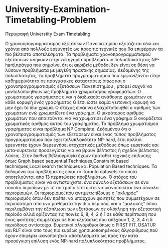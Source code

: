# University-Examination-Timetabling-Problem

Περιγραφή Universtity Exam Timetabling 

Ο χρονοπρογραμματισμός εξετάσεων Πανεπιστημίου εξετάζεται εδώ και χρόνια από πολλούς ερευνητές ως προς τις τεχνικές που θα επιφέρουν τα πιο βέλτιστα αποτελέσματα. Τα προβλήματα χρονοπρογραμματισμού εξετάσεων ανήκουν στην κατηγορία προβλημάτων πολυπλοκότητας NP-hard,πράγμα που σημαίνει ότι οι ακριβείς μέθοδοι δεν είναι σε θέση να λύσουν προβλήματα με μεγέθη πρακτικής σημασίας. Δεδομένης της πολυπλότητας, τα προβλήματα προγραμματισμού που εμφανίζονται στην καθημερινότητα σε πραγματικές καταστάσεις όπως και ο χρονοπρογραμματισμός εξετάσεων Πανεπιστημίου , μπορεί συχνά να μοντελοποιηθούν ως προβλήματα χρωματισμού γραφημάτων. Ο χρωματισμός γραφήματος είναι η διαδικασία ανάθεσης χρωμάτων σε κάθε κορυφή ενός γραφήματος G έτσι ώστε καμία γειτονική κορυφή να μην έχει το ίδιο χρώμα. Ο στόχος είναι να ελαχιστοποιηθεί ο αριθμός των χρωμάτων ενώ χρωματίζετε ένα γράφημα. Ο μικρότερος αριθμός χρωμάτων που απαιτούνται για να χρωματίσει ένα γράφημα G ονομάζεται χρωματικός αριθμός αυτού του γραφήματος. Το πρόβλημα χρωματισμού γραφήματος είναι πρόβλημα NP Complete. Δεδομένου ότι ο χρονοπρογραμματισμός των εξετάσεων είναι ένας τύπος προβλήματος προγραμματισμού που έχει πολυπλοκότητα NP-hard, έτσι πολλοί ερευνητές έχουν διερευνήσει στοχαστικές μεθόδους όπως ευρετικές και μετα-ευρετικές προσεγγίσεις για να βρουν βέλτιστες ή σχεδόν βέλτιστες λύσεις. Στην διεθνη βιβλιογραφία έχουν προταθεί τεχνικές επίλυσης όπως Graph based sequential Techniques,Constraint based techniques,Local search techniques και Population Based techniques. Τα δεδομένα του προβλήματος είναι τα Toronto datasets τα οποία αποτελούνται απο 13 περπτώσεις προβλημάτων. Ο στόχος του προβλήματος είναι να αντιστοιχιστεί ένα σύνολο εξετάσεων σε ένα σύνολο περιόδων με τέ΄τοι τρόπο έτσι ώστε να ικανοποιείται ένα σύνολο περιορισμών. Οι περιορισμοί που αντιμετωπίζουμε ο "σκληρός" περιορισμός όπου δεν πρέπει να υπάρχουν φοιτητές που συμμετέχουν σε περισσότερα απο ένα μαθήματα την ίδια περίοδο, και ο "μαλακός" όπου περιλαμβάνει την εξάπλωση των εξετάσεων σε ολόκληρη την εξεταστική περίοδο αλλά ορίζοντας τις ποινές 6, 8, 4, 2 ή 1 σε κάθε περίπτωση που ένας φοιτητής συμμετέχει σε δύο εξετάσεις που απέχουν 1, 2, 3, 4 ή 5 περιόδους αντίστοιχα. Ευρετικοί αλγόριθμοι όπως ο FIRST FIT, DSATUR και RLF είναι απο τους πιο ευρέως χρησιμοποιημένους άλγοριθμους πού έχουν επιφέρει ικανοποιητικά αποτελέσματα ως προς την κατα προσέγγιση επίλυση ενός NP-hard πολυπλοκότητας προβλήματος.

